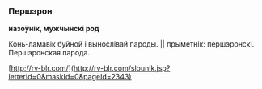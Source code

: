 ### Першэрон
**назоўнік, мужчынскі род**

Конь-ламавік буйной і вынослівай пароды. || прыметнік: першэронскі. Першэронская парода.

<a rel="author">[http://rv-blr.com/](http://rv-blr.com/slounik.jsp?letterId=0&maskId=0&pageId=2343)</a>
